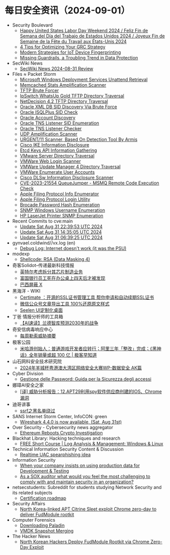 # 每日安全资讯（2024-09-01）

- Security Boulevard
  - [Happy United States Labor Day Weekend 2024 / Feliz Fin de Semana del Día del Trabajo de Estados Unidos 2024 / Joyeux Fin de Semaine de la Fête du Travail aux États-Unis 2024](https://securityboulevard.com/2024/08/happy-united-states-labor-day-weekend-2024-feliz-fin-de-semana-del-dia-del-trabajo-de-estados-unidos-2024-joyeux-fin-de-semaine-de-la-fete-du-travail-aux-etats-unis-2024/)
  - [4 Tips for Optimizing Your GRC Strategy](https://securityboulevard.com/2024/08/4-tips-for-optimizing-your-grc-strategy/)
  - [Modern Strategies for IoT Device Fingerprinting](https://securityboulevard.com/2024/08/modern-strategies-for-iot-device-fingerprinting/)
  - [Missing Guardrails, a Troubling Trend in Data Protection](https://securityboulevard.com/2024/08/missing-guardrails-a-troubling-trend-in-data-protection/)
- SecWiki News
  - [SecWiki News 2024-08-31 Review](http://www.sec-wiki.com/?2024-08-31)
- Files ≈ Packet Storm
  - [Microsoft Windows Deployment Services Unattend Retrieval](https://packetstormsecurity.com/files/180944/windows_deployment_services.rb.txt)
  - [Memcached Stats Amplification Scanner](https://packetstormsecurity.com/files/180943/memcached_amp.rb.txt)
  - [TFTP Brute Forcer](https://packetstormsecurity.com/files/180942/tftpbrute.rb.txt)
  - [IpSwitch WhatsUp Gold TFTP Directory Traversal](https://packetstormsecurity.com/files/180941/ipswitch_whatsupgold_tftp.rb.txt)
  - [NetDecision 4.2 TFTP Directory Traversal](https://packetstormsecurity.com/files/180940/netdecision_tftp.rb.txt)
  - [Oracle XML DB SID Discovery Via Brute Force](https://packetstormsecurity.com/files/180939/xdb_sid_brute.rb.txt)
  - [Oracle ISQLPlus SID Check](https://packetstormsecurity.com/files/180938/isqlplus_sidbrute.rb.txt)
  - [Oracle Account Discovery](https://packetstormsecurity.com/files/180937/admin-oracle-oracle_login.rb.txt)
  - [Oracle TNS Listener SID Enumeration](https://packetstormsecurity.com/files/180936/sid_enum.rb.txt)
  - [Oracle TNS Listener Checker](https://packetstormsecurity.com/files/180935/tnspoison_checker.rb.txt)
  - [UDP Amplification Scanner](https://packetstormsecurity.com/files/180934/udp_amplification.rb.txt)
  - [URGENT/11 Scanner, Based On Detection Tool By Armis](https://packetstormsecurity.com/files/180933/urgent11_check.rb.txt)
  - [Cisco IKE Information Disclosure](https://packetstormsecurity.com/files/180932/cisco_ike_benigncertain.rb.txt)
  - [Etcd Keys API Information Gathering](https://packetstormsecurity.com/files/180931/open_key_scanner.rb.txt)
  - [VMware Server Directory Traversal](https://packetstormsecurity.com/files/180930/vmware_server_dir_trav.rb.txt)
  - [VMWare Web Login Scanner](https://packetstormsecurity.com/files/180929/vmware_http_login.rb.txt)
  - [VMWare Update Manager 4 Directory Traversal](https://packetstormsecurity.com/files/180928/vmware_update_manager_traversal.rb.txt)
  - [VMWare Enumerate User Accounts](https://packetstormsecurity.com/files/180927/vmware_enum_users.rb.txt)
  - [Cisco DLSw Information Disclosure Scanner](https://packetstormsecurity.com/files/180926/dlsw_leak_capture.rb.txt)
  - [CVE-2023-21554 QueueJumper - MSMQ Remote Code Execution Check](https://packetstormsecurity.com/files/180925/cve_2023_21554_queuejumper.rb.txt)
  - [Apple Filing Protocol Info Enumerator](https://packetstormsecurity.com/files/180924/afp_server_info.rb.txt)
  - [Apple Filing Protocol Login Utility](https://packetstormsecurity.com/files/180923/afp_login.rb.txt)
  - [Brocade Password Hash Enumeration](https://packetstormsecurity.com/files/180922/brocade_enumhash.rb.txt)
  - [SNMP Windows Username Enumeration](https://packetstormsecurity.com/files/180921/snmp_enumusers.rb.txt)
  - [HP LaserJet Printer SNMP Enumeration](https://packetstormsecurity.com/files/180920/snmp_enum_hp_laserjet.rb.txt)
- Recent Commits to cve:main
  - [Update Sat Aug 31 22:39:53 UTC 2024](https://github.com/trickest/cve/commit/546418c2712dafc5c050524eedb4967b9efa5d2a)
  - [Update Sat Aug 31 14:35:05 UTC 2024](https://github.com/trickest/cve/commit/49579640fd2bcbefa03e2974405f557a5838228e)
  - [Update Sat Aug 31 06:39:25 UTC 2024](https://github.com/trickest/cve/commit/ee9750e4a42b18b2dc4d53875fb9d4729ef0db1e)
- gynvael.coldwind//vx.log (en)
  - [Debug Log: Internet doesn't work (it was the PSU)](https://gynvael.coldwind.pl/?id=793)
- modexp
  - [Shellcode: RSA (Data Masking 4)](https://modexp.wordpress.com/2024/08/31/masking4/)
- 奇客Solidot–传递最新科技情报
  - [英特尔考虑拆分其芯片制造业务](https://www.solidot.org/story?sid=79127)
  - [富国银行员工死在办公桌上四天后才被发现](https://www.solidot.org/story?sid=79126)
  - [巴西屏蔽 X](https://www.solidot.org/story?sid=79125)
- 黑海洋 - WIKI
  - [Certimate ：开源的SSL证书管理工具 帮你申请和自动续期SSL证书](https://www.upx8.com/4308)
  - [微信公众号文章导出工具 100%还原原文样式](https://www.upx8.com/4307)
  - [Seelen UI定制化桌面](https://www.upx8.com/4306)
- 丁爸 情报分析师的工具箱
  - [【AI速读】兰德智库预测2030年的战争](https://mp.weixin.qq.com/s?__biz=MzI2MTE0NTE3Mw==&mid=2651145926&idx=1&sn=a267578ec2bc7ab83d9e562ebe08af47&chksm=f1af31fcc6d8b8eae5afece2a19b65b8545011004572ba6e96f72039395111397215ae2bbcf4&scene=58&subscene=0#rd)
- 奇安信病毒响应中心
  - [每周勒索威胁摘要](https://mp.weixin.qq.com/s?__biz=MzI5Mzg5MDM3NQ==&mid=2247495608&idx=1&sn=9a706502e2a6b9b274eb6f79c211560e&chksm=ec699f90db1e168698ec86ae11a3e000593d5f0433493fb8c751c4668663bb2c2d6e4d214d52&scene=58&subscene=0#rd)
- 极客公园
  - [米哈游创始人：普通游戏开发者应转行；阿里三年「整改」完成；《黑神话》全年销量或超 100 亿 | 极客早知道](https://mp.weixin.qq.com/s?__biz=MTMwNDMwODQ0MQ==&mid=2653053310&idx=1&sn=5d9b19628e63141cd10adc1eb00fb57f&chksm=7e571cc8492095de19483905324c5def8046ac5af00012c02e2b93712d212cc27ef6bbc2814c&scene=58&subscene=0#rd)
- 山石网科安全技术研究院
  - [2024年羊城杯粤港澳大湾区网络安全大赛WP-数据安全 AK篇](https://mp.weixin.qq.com/s?__biz=MzUzMDUxNTE1Mw==&mid=2247507899&idx=1&sn=a66efab51e751848e03ebd3bd424b302&chksm=fa520a05cd258313aad54d0718dd342261e93f097bbb521b8afcb717b140bbfe2729eb8965fd&scene=58&subscene=0#rd)
- Cyber Division
  - [Gestione delle Password: Guida per la Sicurezza degli accessi](https://cyberdivision.net/2024/08/31/gestione-delle-password/)
- 娜璋AI安全之家
  - [[译] 威胁分析报告：12.APT29利用spy软件供应商创建的IOS、Chrome漏洞](https://mp.weixin.qq.com/s?__biz=Mzg5MTM5ODU2Mg==&mid=2247500766&idx=1&sn=a587bd51a90cb20b7edbf77c6cbcd001&chksm=cfcf7313f8b8fa0574eeb0e8e598e910f86d6df9e27fe3e9ae2d09cd74ff54ccb65a940f3e44&scene=58&subscene=0#rd)
- 迪哥讲事
  - [ssrf之黑名单绕过](https://mp.weixin.qq.com/s?__biz=MzIzMTIzNTM0MA==&mid=2247495669&idx=1&sn=d2d55ebeb81601b095f1ec869fa52c41&chksm=e8a5e596dfd26c808b17d13ee9e04016c95a4e4db071a2943e684c4301aa0fea53518598ebc3&scene=58&subscene=0#rd)
- SANS Internet Storm Center, InfoCON: green
  - [Wireshark 4.4.0 is now available, (Sat, Aug 31st)](https://isc.sans.edu/diary/rss/31220)
- Over Security - Cybersecurity news aggregator
  - [Ethereum Reboots Crypto Investigation](https://www.secjuice.com/ethereum-reboots-crypto-investigation/)
- Blackhat Library: Hacking techniques and research
  - [FREE Short Course | Log Analysis & Management: Windows & Linux](https://www.reddit.com/r/blackhat/comments/1f5i5fy/free_short_course_log_analysis_management_windows/)
- Technical Information Security Content & Discussion
  - [Realtime UAC spearphishing idea](https://www.reddit.com/r/netsec/comments/1f5bq2c/realtime_uac_spearphishing_idea/)
- Information Security
  - [When your company insists on using production data for Development & Testing](https://www.reddit.com/r/Information_Security/comments/1f5j8mb/when_your_company_insists_on_using_production/)
  - [As a SOX auditor what would you feel the most challenging to comply with and maintain security in an organization?](https://www.reddit.com/r/Information_Security/comments/1f5ip61/as_a_sox_auditor_what_would_you_feel_the_most/)
- netsecstudents: Subreddit for students studying Network Security and its related subjects
  - [Certification roadmap](https://www.reddit.com/r/netsecstudents/comments/1f5oyid/certification_roadmap/)
- Security Affairs
  - [North Korea-linked APT Citrine Sleet exploit Chrome zero-day to deliver FudModule rootkit](https://securityaffairs.com/167848/breaking-news/north-korea-linked-apt-exploited-chrome-zero-day-cve-2024-7971.html)
- Computer Forensics
  - [Downloading Paladin](https://www.reddit.com/r/computerforensics/comments/1f5st8o/downloading_paladin/)
  - [VMDK Snapshot Merging](https://www.reddit.com/r/computerforensics/comments/1f5tv8u/vmdk_snapshot_merging/)
- The Hacker News
  - [North Korean Hackers Deploy FudModule Rootkit via Chrome Zero-Day Exploit](https://thehackernews.com/2024/08/north-korean-hackers-deploy-fudmodule.html)
